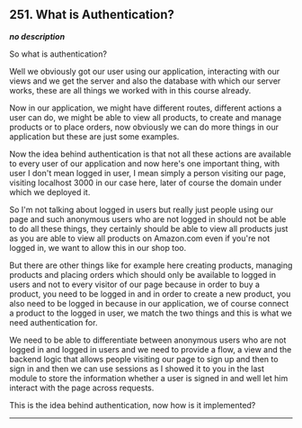 ## 251. What is Authentication?

<strong><em>no description</em></strong>

So what is authentication? 

Well we obviously got our user using our application, interacting with our views
and we get the server and also the database with which our server works, these
are all things we worked with in this course already. 

Now in our application, we might have different routes, different actions a user
can do, we might be able to view all products, to create and manage products or
to place orders, now obviously we can do more things in our application but
these are just some examples. 

Now the idea behind authentication is that not all these actions are available
to every user of our application and now here's one important thing, with user I
don't mean logged in user, I mean simply a person visiting our page, visiting
localhost 3000 in our case here, later of course the domain under which we
deployed it. 

So I'm not talking about logged in users but really just people using our page
and such anonymous users who are not logged in should not be able to do all
these things, they certainly should be able to view all products just as you are
able to view all products on Amazon.com even if you're not logged in, we want to
allow this in our shop too. 

But there are other things like for example here creating products, managing
products and placing orders which should only be available to logged in users
and not to every visitor of our page because in order to buy a product, you need
to be logged in and in order to create a new product, you also need to be logged
in because in our application, we of course connect a product to the logged in
user, we match the two things and this is what we need authentication for. 

We need to be able to differentiate between anonymous users who are not logged
in and logged in users and we need to provide a flow, a view and the backend
logic that allows people visiting our page to sign up and then to sign in and
then we can use sessions as I showed it to you in the last module to store the
information whether a user is signed in and well let him interact with the page
across requests. 

This is the idea behind authentication, now how is it implemented? 

---